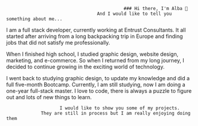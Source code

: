                                                 ### Hi there, I'm Alba 👋 
                                      And I would like to tell you something about me... 

  I am a full stack developer, currently working at Entrust Consultants. It all started after arriving 
from a long backpacking trip in Europe and finding jobs that did not satisfy me professionally.
  
  When I finished high school, I studied graphic design, website design, marketing, and e-commerce. 
So when I returned from my long journey, I decided to continue growing in the exciting world of technology.

  I went back to studying graphic design, to update my knowledge and did a full five-month Bootcamp. 
Currently, I am still studying, now I am doing a one-year full-stack master. I love to code, there is 
always a puzzle to figure out and lots of new things to learn.

                        I would like to show you some of my projects. 
                 They are still in process but I am really enjoying doing them


